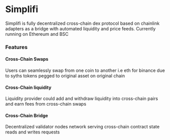# Simplifi


Simplifi is fully decentralized cross-chain dex protocol based on chainlink adapters as a bridge with automated liquidity and price feeds. Currently running on Ethereum and BSC


### Features 

#### Cross-Chain Swaps

Users can seamlessly swap from one coin to another i.e eth for binance due to syths tokens pegged to original asset on original chain


#### Cross-Chain liquidity

Liquidity provider could add and withdraw liquidity into cross-chain pairs and earn fees from cross-chain swaps 


#### Cross-Chain Bridge

Decentralized validator nodes network serving cross-chain contract state reads and writes requests
